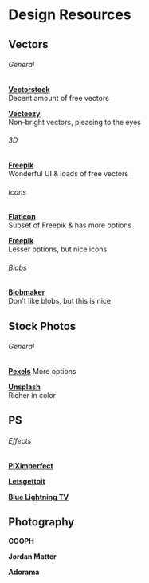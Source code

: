 # Design Resources

## Vectors

###### General
[**Vectorstock**](https://www.vectorstock.com)   
Decent amount of free vectors 

[**Vecteezy**](https://www.vecteezy.com)  
Non-bright vectors, pleasing to the eyes
  
###### 3D
[**Freepik**](https://www.freepik.com)   
Wonderful UI & loads of free vectors
  
###### Icons   
[**Flaticon**](https://www.flaticon.com)  
Subset of Freepik & has more options   

[**Freepik**](https://www.freepik.com)   
Lesser options, but nice icons
  
###### Blobs
[**Blobmaker**](https://www.blobmaker.app)  
Don't like blobs, but this is nice

## Stock Photos

###### General
[**Pexels**](https://www.pexels.com)
More options

[**Unsplash**](https://unsplash.com)    
Richer in color

## PS

###### Effects 
[**PiXimperfect**](https://www.youtube.com/channel/UCMrvLMUITAImCHMOhX88PYQ)

[**Letsgettoit**](https://www.youtube.com/user/LetsGetToitNow/videos)

[**Blue Lightning TV**](https://www.youtube.com/user/bluelightningtv)


## Photography
**COOPH**

**Jordan Matter**

**Adorama**
  
